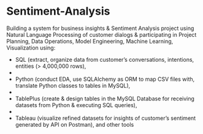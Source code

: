 # Sentiment-Analysis

Building a system for business insights & Sentiment Analysis project using Natural Language Processing of customer dialogs & participating in Project Planning, Data Operations, Model Engineering, Machine Learning, Visualization using:

-	SQL (extract, organize data from customer’s conversations, intentions, entities (> 4,000,000 rows), 
-	
-	Python (conduct EDA, use SQLAlchemy as ORM to map CSV files with, translate Python classes to tables in MySQL), 
-	
-	TablePlus (create & design tables in the MySQL Database for receiving datasets from Python & executing SQL queries),
-	
-	Tableau (visualize refined datasets for insights of customer’s sentiment generated by API on Postman), and other tools
